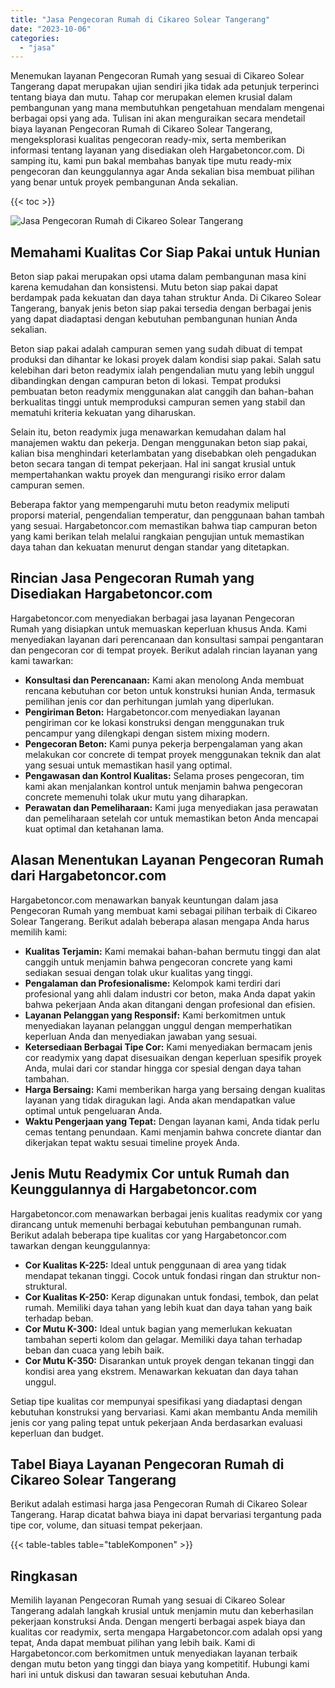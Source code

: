 ```yaml
---
title: "Jasa Pengecoran Rumah di Cikareo Solear Tangerang"
date: "2023-10-06"
categories: 
  - "jasa"
---
```



Menemukan layanan Pengecoran Rumah yang sesuai di Cikareo Solear Tangerang dapat merupakan ujian sendiri jika tidak ada petunjuk terperinci tentang biaya dan mutu. Tahap cor merupakan elemen krusial dalam pembangunan yang mana membutuhkan pengetahuan mendalam mengenai berbagai opsi yang ada. Tulisan ini akan menguraikan secara mendetail biaya layanan Pengecoran Rumah di Cikareo Solear Tangerang, mengeksplorasi kualitas pengecoran ready-mix, serta memberikan informasi tentang layanan yang disediakan oleh Hargabetoncor.com. Di samping itu, kami pun bakal membahas banyak tipe mutu ready-mix pengecoran dan keunggulannya agar Anda sekalian bisa membuat pilihan yang benar untuk proyek pembangunan Anda sekalian.

{{< toc >}}

![Jasa Pengecoran Rumah di Cikareo Solear Tangerang](https://hargareadymixid.github.io/hbc/readymix-hbc%20(22).png)

## Memahami Kualitas Cor Siap Pakai untuk Hunian

Beton siap pakai merupakan opsi utama dalam pembangunan masa kini karena kemudahan dan konsistensi. Mutu beton siap pakai dapat berdampak pada kekuatan dan daya tahan struktur Anda. Di Cikareo Solear Tangerang, banyak jenis beton siap pakai tersedia dengan berbagai jenis yang dapat diadaptasi dengan kebutuhan pembangunan hunian Anda sekalian.

Beton siap pakai adalah campuran semen yang sudah dibuat di tempat produksi dan dihantar ke lokasi proyek dalam kondisi siap pakai. Salah satu kelebihan dari beton readymix ialah pengendalian mutu yang lebih unggul dibandingkan dengan campuran beton di lokasi. Tempat produksi pembuatan beton readymix menggunakan alat canggih dan bahan-bahan berkualitas tinggi untuk memproduksi campuran semen yang stabil dan mematuhi kriteria kekuatan yang diharuskan.

Selain itu, beton readymix juga menawarkan kemudahan dalam hal manajemen waktu dan pekerja. Dengan menggunakan beton siap pakai, kalian bisa menghindari keterlambatan yang disebabkan oleh pengadukan beton secara tangan di tempat pekerjaan. Hal ini sangat krusial untuk mempertahankan waktu proyek dan mengurangi risiko error dalam campuran semen.

Beberapa faktor yang mempengaruhi mutu beton readymix meliputi proporsi material, pengendalian temperatur, dan penggunaan bahan tambah yang sesuai. Hargabetoncor.com memastikan bahwa tiap campuran beton yang kami berikan telah melalui rangkaian pengujian untuk memastikan daya tahan dan kekuatan menurut dengan standar yang ditetapkan.

## Rincian Jasa Pengecoran Rumah yang Disediakan Hargabetoncor.com

Hargabetoncor.com menyediakan berbagai jasa layanan Pengecoran Rumah yang disiapkan untuk memuaskan keperluan khusus Anda. Kami menyediakan layanan dari perencanaan dan konsultasi sampai pengantaran dan pengecoran cor di tempat proyek. Berikut adalah rincian layanan yang kami tawarkan:

- **Konsultasi dan Perencanaan:** Kami akan menolong Anda membuat rencana kebutuhan cor beton untuk konstruksi hunian Anda, termasuk pemilihan jenis cor dan perhitungan jumlah yang diperlukan.
- **Pengiriman Beton:** Hargabetoncor.com menyediakan layanan pengiriman cor ke lokasi konstruksi dengan menggunakan truk pencampur yang dilengkapi dengan sistem mixing modern.
- **Pengecoran Beton:** Kami punya pekerja berpengalaman yang akan melakukan cor concrete di tempat proyek menggunakan teknik dan alat yang sesuai untuk memastikan hasil yang optimal.
- **Pengawasan dan Kontrol Kualitas:** Selama proses pengecoran, tim kami akan menjalankan kontrol untuk menjamin bahwa pengecoran concrete memenuhi tolak ukur mutu yang diharapkan.
- **Perawatan dan Pemeliharaan:** Kami juga menyediakan jasa perawatan dan pemeliharaan setelah cor untuk memastikan beton Anda mencapai kuat optimal dan ketahanan lama.

## Alasan Menentukan Layanan Pengecoran Rumah dari Hargabetoncor.com

Hargabetoncor.com menawarkan banyak keuntungan dalam jasa Pengecoran Rumah yang membuat kami sebagai pilihan terbaik di Cikareo Solear Tangerang. Berikut adalah beberapa alasan mengapa Anda harus memilih kami:

- **Kualitas Terjamin:** Kami memakai bahan-bahan bermutu tinggi dan alat canggih untuk menjamin bahwa pengecoran concrete yang kami sediakan sesuai dengan tolak ukur kualitas yang tinggi.
- **Pengalaman dan Profesionalisme:** Kelompok kami terdiri dari profesional yang ahli dalam industri cor beton, maka Anda dapat yakin bahwa pekerjaan Anda akan ditangani dengan profesional dan efisien.
- **Layanan Pelanggan yang Responsif:** Kami berkomitmen untuk menyediakan layanan pelanggan unggul dengan memperhatikan keperluan Anda dan menyediakan jawaban yang sesuai.
- **Ketersediaan Berbagai Tipe Cor:** Kami menyediakan bermacam jenis cor readymix yang dapat disesuaikan dengan keperluan spesifik proyek Anda, mulai dari cor standar hingga cor spesial dengan daya tahan tambahan.
- **Harga Bersaing:** Kami memberikan harga yang bersaing dengan kualitas layanan yang tidak diragukan lagi. Anda akan mendapatkan value optimal untuk pengeluaran Anda.
- **Waktu Pengerjaan yang Tepat:** Dengan layanan kami, Anda tidak perlu cemas tentang penundaan. Kami menjamin bahwa concrete diantar dan dikerjakan tepat waktu sesuai timeline proyek Anda.

## Jenis Mutu Readymix Cor untuk Rumah dan Keunggulannya di Hargabetoncor.com

Hargabetoncor.com menawarkan berbagai jenis kualitas readymix cor yang dirancang untuk memenuhi berbagai kebutuhan pembangunan rumah. Berikut adalah beberapa tipe kualitas cor yang Hargabetoncor.com tawarkan dengan keunggulannya:

- **Cor Kualitas K-225:** Ideal untuk penggunaan di area yang tidak mendapat tekanan tinggi. Cocok untuk fondasi ringan dan struktur non-struktural.
- **Cor Kualitas K-250:** Kerap digunakan untuk fondasi, tembok, dan pelat rumah. Memiliki daya tahan yang lebih kuat dan daya tahan yang baik terhadap beban.
- **Cor Mutu K-300:** Ideal untuk bagian yang memerlukan kekuatan tambahan seperti kolom dan gelagar. Memiliki daya tahan terhadap beban dan cuaca yang lebih baik.
- **Cor Mutu K-350:** Disarankan untuk proyek dengan tekanan tinggi dan kondisi area yang ekstrem. Menawarkan kekuatan dan daya tahan unggul.

Setiap tipe kualitas cor mempunyai spesifikasi yang diadaptasi dengan kebutuhan konstruksi yang bervariasi. Kami akan membantu Anda memilih jenis cor yang paling tepat untuk pekerjaan Anda berdasarkan evaluasi keperluan dan budget.

## Tabel Biaya Layanan Pengecoran Rumah di Cikareo Solear Tangerang

Berikut adalah estimasi harga jasa Pengecoran Rumah di Cikareo Solear Tangerang. Harap dicatat bahwa biaya ini dapat bervariasi tergantung pada tipe cor, volume, dan situasi tempat pekerjaan.

{{< table-tables table="tableKomponen" >}}

## Ringkasan

Memilih layanan Pengecoran Rumah yang sesuai di Cikareo Solear Tangerang adalah langkah krusial untuk menjamin mutu dan keberhasilan pekerjaan konstruksi Anda. Dengan mengerti berbagai aspek biaya dan kualitas cor readymix, serta mengapa Hargabetoncor.com adalah opsi yang tepat, Anda dapat membuat pilihan yang lebih baik. Kami di Hargabetoncor.com berkomitmen untuk menyediakan layanan terbaik dengan mutu beton yang tinggi dan biaya yang kompetitif. Hubungi kami hari ini untuk diskusi dan tawaran sesuai kebutuhan Anda.
